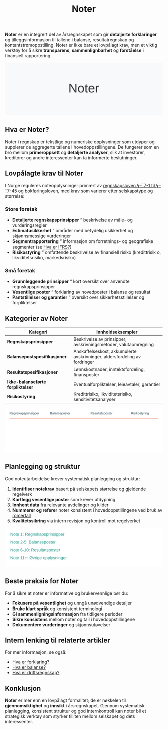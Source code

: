 ﻿---
title: "Noter"
seoTitle: "Noter"
description: '**Noter** er en integrert del av årsregnskapet som gir **detaljerte forklaringer** og tilleggsinformasjon til tallene i balanse, resultatregnskap og kontantstr...'
---

**Noter** er en integrert del av årsregnskapet som gir **detaljerte forklaringer** og tilleggsinformasjon til tallene i balanse, resultatregnskap og kontantstrømoppstilling. Noter er ikke bare et lovpålagt krav, men et viktig verktøy for å sikre **transparens**, **sammenlignbarhet** og **forståelse** i finansiell rapportering.

![Noter](noter-image.svg)

## Hva er Noter?

Noter i regnskap er tekstlige og numeriske opplysninger som utdyper og supplerer de aggregerte tallene i hovedoppstillingene. De fungerer som en bro mellom **primeroppsett** og **detaljerte analyser**, slik at investorer, kreditorer og andre interessenter kan ta informerte beslutninger.

## Lovpålagte krav til Noter

I Norge reguleres noteopplysninger primært av [regnskapsloven §–¯7-1 til §–¯7-45](/blogs/regnskap/hva-er-regnskapsloven "Hva er Regnskapsloven? Oversikt og Veiledning") og bokføringsloven, med krav som varierer etter selskapstype og størrelse:

### Store foretak
* **Detaljerte regnskapsprinsipper** “ beskrivelse av måle- og vurderingsregler
* **Estimatusikkerhet** “ områder med betydelig usikkerhet og skjønnsmessige vurderinger
* **Segmentrapportering** “ informasjon om forretnings- og geografiske segmenter (se [Hva er IFRS?](/blogs/regnskap/hva-er-ifrs "Hva er IFRS? Komplett Guide til International Financial Reporting Standards"))
* **Risikostyring** “ omfattende beskrivelse av finansiell risiko (kredittrisik o, likviditetsrisiko, markedsrisiko)

### Små foretak
* **Grunnleggende prinsipper** “ kort oversikt over anvendte regnskapsprinsipper
* **Vesentlige poster** “ forklaring av hovedposter i balanse og resultat
* **Pantstillelser og garantier** “ oversikt over sikkerhetsstillelser og forpliktelser

## Kategorier av Noter

| Kategori                    | Innholdseksempler                                                        |
|-----------------------------|---------------------------------------------------------------------------|
| **Regnskapsprinsipper**         | Beskrivelse av prinsipper, avskrivningsmetoder, valutaomregning          |
| **Balansepostspesifikasjoner**  | Anskaffelseskost, akkumulerte avskrivninger, aldersfordeling av fordringer |
| **Resultatspesifikasjoner**     | Lønnskostnader, inntektsfordeling, finansposter                           |
| **Ikke-balanseførte forpliktelser** | Eventualforpliktelser, leieavtaler, garantier                         |
| **Risikostyring**               | Kredittrisiko, likviditetsrisiko, sensitivitetsanalyser                   |

![Noter Kategorier](noter-categories.svg)

## Planlegging og struktur

God noteutarbeidelse krever systematisk planlegging og struktur:

1. **Identifiser notekrav** basert på selskapets størrelse og gjeldende regelverk
2. **Kartlegg vesentlige poster** som krever utdypning
3. **Innhent data** fra relevante avdelinger og kilder
4. **Nummerer og referer** noter konsistent i hovedoppstillingene ved bruk av [romertall](/blogs/regnskap/romertall "Romertall i Regnskap: Bruk av Romertall i Noter og Kapittelnummerering")
5. **Kvalitetssikring** via intern revisjon og kontroll mot regelverket

![Noter Struktur](noter-structure.svg)

## Beste praksis for Noter

For å sikre at noter er informative og brukervennlige bør du:

- **Fokusere på vesentlighet** og unngå unødvendige detaljer
- **Bruke klart språk** og konsistent terminologi
- **Gi sammenligningsinformasjon** fra tidligere perioder
- **Sikre konsistens** mellom noter og tall i hovedoppstillingene
- **Dokumentere vurderinger** og skjønnsutøvelser

## Intern lenking til relaterte artikler

For mer informasjon, se også:

- [Hva er forklaring?](/blogs/regnskap/forklaring "Hva er forklaring i regnskap? Komplett Guide til Forklaringer og Fotnoter")
- [Hva er balanse?](/blogs/regnskap/hva-er-balanse "Hva er Balanse i Regnskap? Komplett Guide til Balansens Oppbygging og Funksjon")
- [Hva er driftsregnskap?](/blogs/regnskap/hva-er-driftsregnskap "Hva er Driftsregnskap? Komplett Guide til Driftsregnskapet i Norge")

## Konklusjon

**Noter** er mer enn en lovpålagt formalitet; de er nøkkelen til **gjennomsiktighet** og **innsikt** i årsregnskapet. Gjennom systematisk planlegging, konsistent struktur og god internkontroll kan noter bli et strategisk verktøy som styrker tilliten mellom selskapet og dets interessenter.










